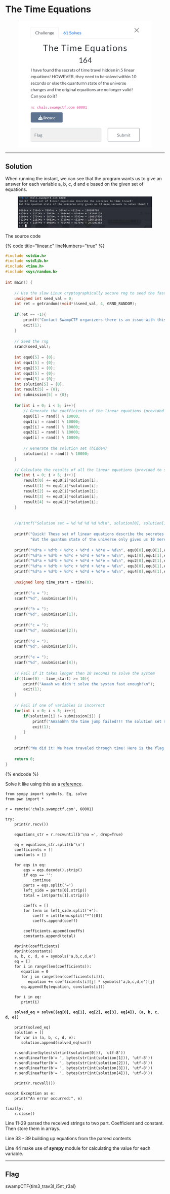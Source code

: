 # The Time Equations

<figure><img src="../../../.gitbook/assets/image (9).png" alt=""><figcaption></figcaption></figure>

***

## Solution

When running the instant, we can see that the program wants us to give an answer for each variable a, b, c, d and e based on the given set of equations.

<figure><img src="../../../.gitbook/assets/image (11).png" alt=""><figcaption></figcaption></figure>

The source code

{% code title="linear.c" lineNumbers="true" %}
```c
#include <stdio.h>
#include <stdlib.h>
#include <time.h>
#include <sys/random.h>

int main() {

    // Use the slow Linux cryptographically secure rng to seed the faster insecure rng
    unsigned int seed_val = 0;
    int ret = getrandom((void*)&seed_val, 4, GRND_RANDOM);

    if(ret == -1){
        printf("Contact SwampCTF organizers there is an issue with this challenge.\nExiting....\n");
        exit(1);
    }

    // Seed the rng
    srand(seed_val);

    int equ0[5] = {0};
    int equ1[5] = {0};
    int equ2[5] = {0};
    int equ3[5] = {0};
    int equ4[5] = {0};
    int solution[5] = {0};
    int result[5] = {0};
    int submission[5] = {0};

    for(int i = 0; i < 5; i++){
        // Generate the coefficients of the linear equations (provided to stdout)
        equ0[i] = rand() % 10000;
        equ1[i] = rand() % 10000;
        equ2[i] = rand() % 10000;
        equ3[i] = rand() % 10000;
        equ4[i] = rand() % 10000;

        // Generate the solution set (hidden)
        solution[i] = rand() % 10000;
    }

    // Calculate the results of all the linear equations (provided to stdout)
    for(int i = 0; i < 5; i++){
        result[0] += equ0[i]*solution[i];
        result[1] += equ1[i]*solution[i];
        result[2] += equ2[i]*solution[i];
        result[3] += equ3[i]*solution[i];
        result[4] += equ4[i]*solution[i];
    }


    //printf("Solution set = %d %d %d %d %d\n", solution[0], solution[1], solution[2], solution[3], solution[4]);

    printf("Quick! These set of linear equations describe the secretes to time travel!\n"
           "But the quantum state of the universe only gives us 10 mere seconds to solve them!!!\n\n");

    printf("%d*a + %d*b + %d*c + %d*d + %d*e = %d\n", equ0[0],equ0[1],equ0[2],equ0[3],equ0[4],result[0]);
    printf("%d*a + %d*b + %d*c + %d*d + %d*e = %d\n", equ1[0],equ1[1],equ1[2],equ1[3],equ1[4],result[1]);
    printf("%d*a + %d*b + %d*c + %d*d + %d*e = %d\n", equ2[0],equ2[1],equ2[2],equ2[3],equ2[4],result[2]);
    printf("%d*a + %d*b + %d*c + %d*d + %d*e = %d\n", equ3[0],equ3[1],equ3[2],equ3[3],equ3[4],result[3]);
    printf("%d*a + %d*b + %d*c + %d*d + %d*e = %d\n", equ4[0],equ4[1],equ4[2],equ4[3],equ4[4],result[4]);

    unsigned long time_start = time(0);

    printf("a = ");
    scanf("%d", &submission[0]);

    printf("b = ");
    scanf("%d", &submission[1]);

    printf("c = ");
    scanf("%d", &submission[2]);

    printf("d = ");
    scanf("%d", &submission[3]);

    printf("e = ");
    scanf("%d", &submission[4]);

    // Fail if it takes longer then 10 seconds to solve the system
    if((time(0) - time_start) >= 10){
        printf("Aaaah we didn't solve the system fast enough!\n");
        exit(1);
    }

    // Fail if one of variables is incorrect
    for(int i = 0; i < 5; i++){
        if(solution[i] != submission[i]) {
            printf("AAaaahhh the time jump failed!!! The solution set must have been wrong!!\n");
            exit(1);
        }
    }

    printf("We did it! We have traveled through time! Here is the flag: \n");

    return 0;
}  
```
{% endcode %}

Solve it like using this as a [reference](https://www.geeksforgeeks.org/python-solve-the-linear-equation-of-multiple-variable/).

<pre class="language-python" data-title="solve.py" data-line-numbers><code class="lang-python">from sympy import symbols, Eq, solve
from pwn import *

r = remote('chals.swampctf.com', 60001)

try:
    print(r.recv())

    equations_str = r.recvuntil(b'\na =', drop=True)

    eq = equations_str.split(b'\n')
    coefficients = []
    constants = []

    for eqs in eq:
        eqs = eqs.decode().strip()
        if eqs == '':
            continue
        parts = eqs.split('=')
        left_side = parts[0].strip()
        total = int(parts[1].strip())

        coeffs = []
        for term in left_side.split('+'):
            coeff = int(term.split("*")[0])
            coeffs.append(coeff)

        coefficients.append(coeffs)
        constants.append(total)

    #print(coefficients)
    #print(constants)
    a, b, c, d, e = symbols('a,b,c,d,e')
    eq = []
    for i in range(len(coefficients)):
       equation = 0
       for j in range(len(coefficients[i])):
          equation += coefficients[i][j] * symbols('a,b,c,d,e')[j]
       eq.append(Eq(equation, constants[i]))

    for i in eq:
       print(i)

<strong>    solved_eq = solve((eq[0], eq[1], eq[2], eq[3], eq[4]), (a, b, c, d, e))
</strong>
    print(solved_eq)
    solution = []
    for var in (a, b, c, d, e):
       solution.append(solved_eq[var])

    r.sendline(bytes(str(int(solution[0])), 'utf-8'))
    r.sendlineafter(b'= ', bytes(str(int(solution[1])), 'utf-8'))
    r.sendlineafter(b'= ', bytes(str(int(solution[2])), 'utf-8'))
    r.sendlineafter(b'= ', bytes(str(int(solution[3])), 'utf-8'))
    r.sendlineafter(b'= ', bytes(str(int(solution[4])), 'utf-8'))

    print(r.recvall())

except Exception as e:
    print("An error occurred:", e)

finally:
    r.close()
</code></pre>

Line 11-29 parsed the received strings to two part. Coefficient and constant. Then store them in arrays.

Line 33 - 39 building up equations from the parsed contents

Line 44 make use of **sympy** module for calculating the value for each variable.

***

## Flag

swampCTF{tim3\_trav3l\_i5nt\_r3al}
